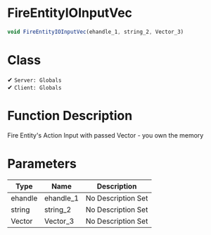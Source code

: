 # FireEntityIOInputVec
```js
void FireEntityIOInputVec(ehandle_1, string_2, Vector_3)
```
# Class
✔ `Server: Globals`  
✔ `Client: Globals`  

# Function Description
Fire Entity's Action Input with passed Vector - you own the memory
# Parameters
Type|Name|Description
--|--|--
ehandle|ehandle_1|No Description Set
string|string_2|No Description Set
Vector|Vector_3|No Description Set
